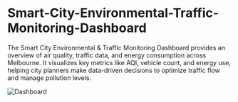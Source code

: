 # Smart-City-Environmental-Traffic-Monitoring-Dashboard
The Smart City Environmental &amp; Traffic Monitoring Dashboard provides an overview of air quality, traffic data, and energy consumption across Melbourne. It visualizes key metrics like AQI, vehicle count, and energy use, helping city planners make data-driven decisions to optimize traffic flow and manage pollution levels.

![Dashboard](https://github.com/user-attachments/assets/620233df-ba35-42cc-8beb-1849049bea7e)

